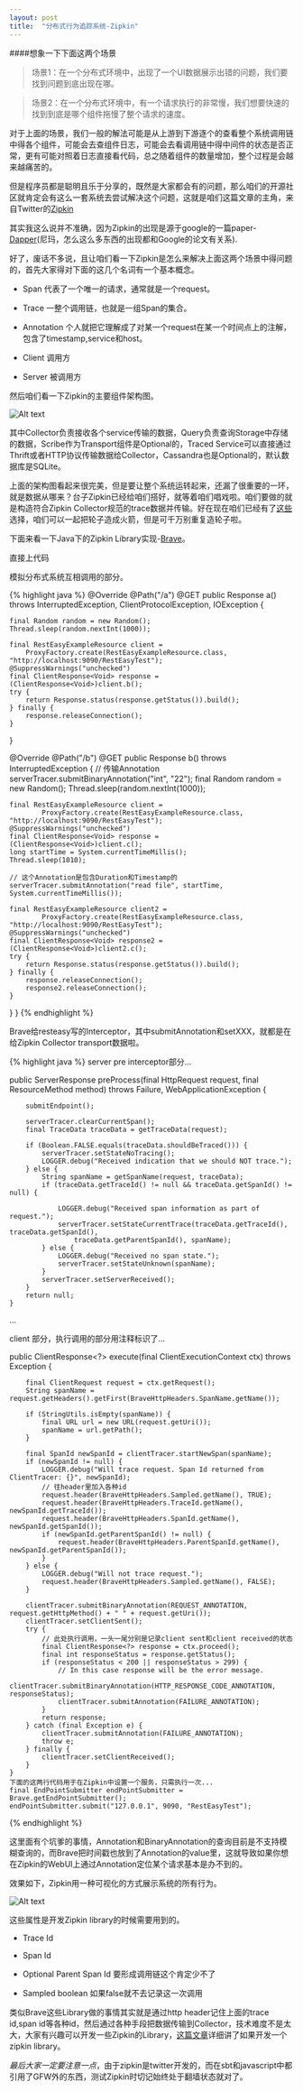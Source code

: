 ```yaml
---
layout: post
title:  "分布式行为追踪系统-Zipkin"
---
```


####想象一下下面这两个场景

> 场景1：在一个分布式环境中，出现了一个UI数据展示出错的问题，我们要找到问题到底出现在哪。

> 场景2：在一个分布式环境中，有一个请求执行的非常慢，我们想要快速的找到到底是哪个组件拖慢了整个请求的速度。

对于上面的场景，我们一般的解法可能是从上游到下游逐个的查看整个系统调用链中得各个组件，可能会去查组件日志，可能会去看调用链中得中间件的状态是否正常，更有可能对照着日志直接看代码，总之随着组件的数量增加，整个过程是会越来越痛苦的。

但是程序员都是聪明且乐于分享的，既然是大家都会有的问题，那么咱们的开源社区就肯定会有这么一套系统去尝试解决这个问题，这就是咱们这篇文章的主角，来自Twitter的[Zipkin](http://twitter.github.io/zipkin/index.html)

其实我这么说并不准确，因为Zipkin的出现是源于google的一篇paper-[Dapper](http://research.google.com/pubs/pub36356.html)(尼玛，怎么这么多东西的出现都和Google的论文有关系).

好了，废话不多说，且让咱们看一下Zipkin是怎么来解决上面这两个场景中得问题的，首先大家得对下面的这几个名词有一个基本概念。

- Span 代表了一个唯一的请求，通常就是一个request。

- Trace 一整个调用链，也就是一组Span的集合。

- Annotation 个人就把它理解成了对某一个request在某一个时间点上的注解，包含了timestamp,service和host。

- Client 调用方

- Server 被调用方

然后咱们看一下Zipkin的主要组件架构图。

![Alt text](/assets/media/zipkin-architecture-0.png)

其中Collector负责接收各个service传输的数据，Query负责查询Storage中存储的数据，Scribe作为Transport组件是Optional的，Traced Service可以直接通过Thrift或者HTTP协议传输数据给Collector，Cassandra也是Optional的，默认数据库是SQLite。

上面的架构图看起来很完美，但是要让整个系统运转起来，还漏了很重要的一环，就是数据从哪来？台子Zipkin已经给咱们搭好，就等着咱们唱戏啦。咱们要做的就是构造符合Zipkin Collector规范的trace数据并传输。好在现在咱们已经有了[这些](https://github.com/twitter/zipkin/wiki#external-projects-that-use-zipkin)选择，咱们可以一起把轮子造成火箭，但是可千万别重复造轮子啦。

下面来看一下Java下的Zipkin Library实现-[Brave](https://github.com/kristofa/brave)。

直接上代码

模拟分布式系统互相调用的部分。

{% highlight java %}
@Override
@Path("/a")
@GET
public Response a() throws InterruptedException, ClientProtocolException, IOException {

    final Random random = new Random();
    Thread.sleep(random.nextInt(1000));

    final RestEasyExampleResource client =
        ProxyFactory.create(RestEasyExampleResource.class, "http://localhost:9090/RestEasyTest");
    @SuppressWarnings("unchecked")
    final ClientResponse<Void> response = (ClientResponse<Void>)client.b();
    try {
        return Response.status(response.getStatus()).build();
    } finally {
        response.releaseConnection();
    }
}

@Override
@Path("/b")
@GET
public Response b() throws InterruptedException {
	// 传输Annotation
    serverTracer.submitBinaryAnnotation("int", "22");
    final Random random = new Random();
    Thread.sleep(random.nextInt(1000));

    final RestEasyExampleResource client =
            ProxyFactory.create(RestEasyExampleResource.class, "http://localhost:9090/RestEasyTest");
    @SuppressWarnings("unchecked")
    final ClientResponse<Void> response = (ClientResponse<Void>)client.c();
    long startTime = System.currentTimeMillis();
    Thread.sleep(1010);
    
    // 这个Annotation是包含Duration和Timestamp的
    serverTracer.submitAnnotation("read file", startTime, System.currentTimeMillis());
    
    final RestEasyExampleResource client2 =
            ProxyFactory.create(RestEasyExampleResource.class, "http://localhost:9090/RestEasyTest");
    @SuppressWarnings("unchecked")
    final ClientResponse<Void> response2 = (ClientResponse<Void>)client2.c();
    try {
        return Response.status(response.getStatus()).build();
    } finally {
        response.releaseConnection();
        response2.releaseConnection();
    }
}
}
{% endhighlight %}

Brave给resteasy写的Interceptor，其中submitAnnotation和setXXX，就都是在给Zipkin Collector transport数据啦。

{% highlight java %}
server pre interceptor部分...

public ServerResponse preProcess(final HttpRequest request, final ResourceMethod method) throws Failure,
        WebApplicationException {

        submitEndpoint();

        serverTracer.clearCurrentSpan();
        final TraceData traceData = getTraceData(request);

        if (Boolean.FALSE.equals(traceData.shouldBeTraced())) {
            serverTracer.setStateNoTracing();
            LOGGER.debug("Received indication that we should NOT trace.");
        } else {
            String spanName = getSpanName(request, traceData);
            if (traceData.getTraceId() != null && traceData.getSpanId() != null) {

                LOGGER.debug("Received span information as part of request.");
                serverTracer.setStateCurrentTrace(traceData.getTraceId(), traceData.getSpanId(),
                    traceData.getParentSpanId(), spanName);
            } else {
                LOGGER.debug("Received no span state.");
                serverTracer.setStateUnknown(spanName);
            }
            serverTracer.setServerReceived();
        }
        return null;
    }
...

client 部分，执行调用的部分用注释标识了...

public ClientResponse<?> execute(final ClientExecutionContext ctx) throws Exception {

        final ClientRequest request = ctx.getRequest();
        String spanName = request.getHeaders().getFirst(BraveHttpHeaders.SpanName.getName());

        if (StringUtils.isEmpty(spanName)) {
            final URL url = new URL(request.getUri());
            spanName = url.getPath();
        }

        final SpanId newSpanId = clientTracer.startNewSpan(spanName);
        if (newSpanId != null) {
            LOGGER.debug("Will trace request. Span Id returned from ClientTracer: {}", newSpanId);
            // 往header里加入各种id
            request.header(BraveHttpHeaders.Sampled.getName(), TRUE);
            request.header(BraveHttpHeaders.TraceId.getName(), newSpanId.getTraceId());
            request.header(BraveHttpHeaders.SpanId.getName(), newSpanId.getSpanId());
            if (newSpanId.getParentSpanId() != null) {
                request.header(BraveHttpHeaders.ParentSpanId.getName(), newSpanId.getParentSpanId());
            }
        } else {
            LOGGER.debug("Will not trace request.");
            request.header(BraveHttpHeaders.Sampled.getName(), FALSE);
        }

        clientTracer.submitBinaryAnnotation(REQUEST_ANNOTATION, request.getHttpMethod() + " " + request.getUri());
        clientTracer.setClientSent();
        try {
        	// 此处执行调用，一头一尾分别是记录client sent和client received的状态
            final ClientResponse<?> response = ctx.proceed();
            final int responseStatus = response.getStatus();
            if (responseStatus < 200 || responseStatus > 299) {
                // In this case response will be the error message.
                clientTracer.submitBinaryAnnotation(HTTP_RESPONSE_CODE_ANNOTATION, responseStatus);
                clientTracer.submitAnnotation(FAILURE_ANNOTATION);
            }
            return response;
        } catch (final Exception e) {
            clientTracer.submitAnnotation(FAILURE_ANNOTATION);
            throw e;
        } finally {
            clientTracer.setClientReceived();
        }
    }
	下面的这两行代码用于在Zipkin中设置一个服务，只需执行一次...
	final EndPointSubmitter endPointSubmitter = Brave.getEndPointSubmitter();
	endPointSubmitter.submit("127.0.0.1", 9090, "RestEasyTest");
{% endhighlight %}

这里面有个坑爹的事情，Annotation和BinaryAnnotation的查询目前是不支持模糊查询的，而Brave把时间戳也放到了Annotation的value里，这就导致如果你想在Zipkin的WebUI上通过Annotation定位某个请求基本是办不到的。

效果如下，Zipkin用一种可视化的方式展示系统的所有行为。

![Alt text](/assets/media/zipkin-ui.png)

这些属性是开发Zipkin library的时候需要用到的。

- Trace Id 

- Span Id 

- Optional Parent Span Id 要形成调用链这个肯定少不了

- Sampled boolean 如果false就不去记录这一次调用

类似Brave这些Library做的事情其实就是通过http header记住上面的trace id,span id等各种id，然后通过各种手段把数据传输到Collector，技术难度不是太大，大家有兴趣可以开发一些Zipkin的Library，[这篇文章](http://twitter.github.io/zipkin/instrument.html)详细讲了如果开发一个zipkin library。

*最后大家一定要注意一点*，由于zipkin是twitter开发的，而在sbt和javascript中都引用了GFW外的东西，测试Zipkin时切记始终处于翻墙状态就对了。





